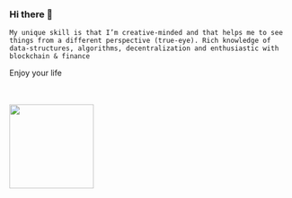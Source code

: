 ### Hi there 👋

`
My unique skill is that I’m creative-minded and that helps me to see things from a different perspective (true-eye). Rich knowledge of data-structures, algorithms, decentralization and enthusiastic with blockchain & finance
`

Enjoy your life

<!--
**true-eye/true-eye** is a ✨ _special_ ✨ repository because its `README.md` (this file) appears on your GitHub profile.

Here are some ideas to get you started:

- 🔭 I’m currently working on ...
- 🌱 I’m currently learning ...
- 👯 I’m looking to collaborate on ...
- 🤔 I’m looking for help with ...
- 💬 Ask me about ...
- 📫 How to reach me: ...
- 😄 Pronouns: ...
- ⚡ Fun fact: ...
-->

<br/><br/>
<img align="center" height="150px" src="https://github-readme-stats.vercel.app/api?username=true-eye&show_icons=true&theme=monokai&count_private=true">
